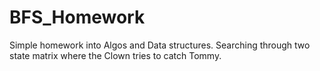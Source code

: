 # BFS_Homework
Simple homework into Algos and Data structures. Searching through two state matrix where the Clown tries to catch Tommy.
